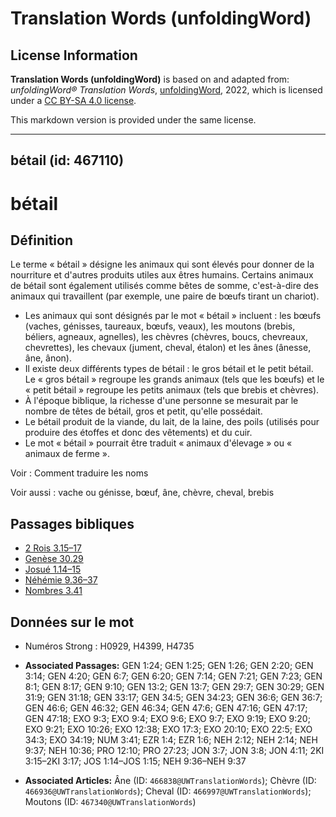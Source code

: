 # Translation Words (unfoldingWord)

## License Information

**Translation Words (unfoldingWord)** is based on and adapted from: _unfoldingWord® Translation Words_, [unfoldingWord](https://unfoldingword.org/utw), 2022, which is licensed under a [CC BY-SA 4.0 license](https://creativecommons.org/licenses/by-sa/4.0/legalcode.en).

This markdown version is provided under the same license.



--------------------------------

## bétail (id: 467110)

bétail
======

Définition
----------

Le terme « bétail » désigne les animaux qui sont élevés pour donner de la nourriture et d'autres produits utiles aux êtres humains. Certains animaux de bétail sont également utilisés comme bêtes de somme, c'est\-à\-dire des animaux qui travaillent (par exemple, une paire de bœufs tirant un chariot).

* Les animaux qui sont désignés par le mot « bétail » incluent : les bœufs (vaches, génisses, taureaux, bœufs, veaux), les moutons (brebis, béliers, agneaux, agnelles), les chèvres (chèvres, boucs, chevreaux, chevrettes), les chevaux (jument, cheval, étalon) et les ânes (ânesse, âne, ânon).
* Il existe deux différents types de bétail : le gros bétail et le petit bétail. Le « gros bétail » regroupe les grands animaux (tels que les bœufs) et le « petit bétail » regroupe les petits animaux (tels que brebis et chèvres).
* À l'époque biblique, la richesse d'une personne se mesurait par le nombre de têtes de bétail, gros et petit, qu'elle possédait.
* Le bétail produit de la viande, du lait, de la laine, des poils (utilisés pour produire des étoffes et donc des vêtements) et du cuir.
* Le mot « bétail » pourrait être traduit « animaux d'élevage » ou « animaux de ferme ».

Voir : Comment traduire les noms

Voir aussi : vache ou génisse, bœuf, âne, chèvre, cheval, brebis

Passages bibliques
------------------

* [2 Rois 3\.15–17](https://ref.ly/2Kgs3:15-2Kgs3:17)
* [Genèse 30\.29](https://ref.ly/Gen30:29)
* [Josué 1\.14–15](https://ref.ly/Josh1:14-Josh1:15)
* [Néhémie 9\.36–37](https://ref.ly/Neh9:36-Neh9:37)
* [Nombres 3\.41](https://ref.ly/Num3:41)

Données sur le mot
------------------

* Numéros Strong : H0929, H4399, H4735

* **Associated Passages:** GEN 1:24; GEN 1:25; GEN 1:26; GEN 2:20; GEN 3:14; GEN 4:20; GEN 6:7; GEN 6:20; GEN 7:14; GEN 7:21; GEN 7:23; GEN 8:1; GEN 8:17; GEN 9:10; GEN 13:2; GEN 13:7; GEN 29:7; GEN 30:29; GEN 31:9; GEN 31:18; GEN 33:17; GEN 34:5; GEN 34:23; GEN 36:6; GEN 36:7; GEN 46:6; GEN 46:32; GEN 46:34; GEN 47:6; GEN 47:16; GEN 47:17; GEN 47:18; EXO 9:3; EXO 9:4; EXO 9:6; EXO 9:7; EXO 9:19; EXO 9:20; EXO 9:21; EXO 10:26; EXO 12:38; EXO 17:3; EXO 20:10; EXO 22:5; EXO 34:3; EXO 34:19; NUM 3:41; EZR 1:4; EZR 1:6; NEH 2:12; NEH 2:14; NEH 9:37; NEH 10:36; PRO 12:10; PRO 27:23; JON 3:7; JON 3:8; JON 4:11; 2KI 3:15–2KI 3:17; JOS 1:14–JOS 1:15; NEH 9:36–NEH 9:37
* **Associated Articles:** Âne  (ID: `466838@UWTranslationWords`); Chèvre (ID: `466936@UWTranslationWords`); Cheval (ID: `466997@UWTranslationWords`); Moutons (ID: `467340@UWTranslationWords`)

